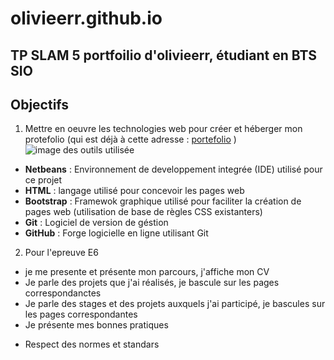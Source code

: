# olivieerr.github.io
TP SLAM 5 portfoilio d'olivieerr, étudiant en BTS SIO
---
## Objectifs
1. Mettre en oeuvre les technologies web pour créer et héberger mon protefolio (qui est déjà à cette adresse : [portefolio](https://site-en-vrac.com/portefolio) )
![image des outils utilisée](banniere.png)
- **Netbeans** : Environnement de developpement integrée (IDE) utilisé pour ce projet 
- **HTML** : langage utilisé pour concevoir les pages web
- **Bootstrap** : Framewok graphique utilisé pour faciliter la création de pages web (utilisation de base de règles CSS existanters)
- **Git** : Logiciel de version de géstion
- **GitHub** : Forge logicielle en ligne utilisant Git
2. Pour l'epreuve E6
- je me presente et présente mon parcours, j'affiche mon CV
- Je parle des projets que j'ai réalisés, je bascule sur les pages correspondanctes
- Je parle des stages et des projets auxquels j'ai participé, je bascules sur les pages correspondantes
- Je présente mes bonnes pratiques 
* Respect des normes et standars
 

